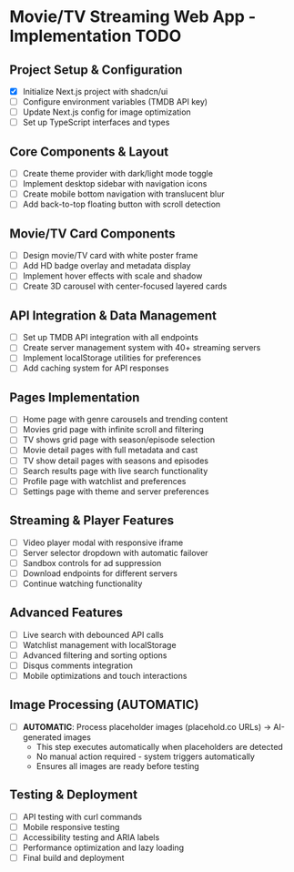 # Movie/TV Streaming Web App - Implementation TODO

## Project Setup & Configuration
- [x] Initialize Next.js project with shadcn/ui
- [ ] Configure environment variables (TMDB API key)
- [ ] Update Next.js config for image optimization
- [ ] Set up TypeScript interfaces and types

## Core Components & Layout
- [ ] Create theme provider with dark/light mode toggle
- [ ] Implement desktop sidebar with navigation icons
- [ ] Create mobile bottom navigation with translucent blur
- [ ] Add back-to-top floating button with scroll detection

## Movie/TV Card Components
- [ ] Design movie/TV card with white poster frame
- [ ] Add HD badge overlay and metadata display
- [ ] Implement hover effects with scale and shadow
- [ ] Create 3D carousel with center-focused layered cards

## API Integration & Data Management
- [ ] Set up TMDB API integration with all endpoints
- [ ] Create server management system with 40+ streaming servers
- [ ] Implement localStorage utilities for preferences
- [ ] Add caching system for API responses

## Pages Implementation
- [ ] Home page with genre carousels and trending content
- [ ] Movies grid page with infinite scroll and filtering
- [ ] TV shows grid page with season/episode selection
- [ ] Movie detail pages with full metadata and cast
- [ ] TV show detail pages with seasons and episodes
- [ ] Search results page with live search functionality
- [ ] Profile page with watchlist and preferences
- [ ] Settings page with theme and server preferences

## Streaming & Player Features
- [ ] Video player modal with responsive iframe
- [ ] Server selector dropdown with automatic failover
- [ ] Sandbox controls for ad suppression
- [ ] Download endpoints for different servers
- [ ] Continue watching functionality

## Advanced Features
- [ ] Live search with debounced API calls
- [ ] Watchlist management with localStorage
- [ ] Advanced filtering and sorting options
- [ ] Disqus comments integration
- [ ] Mobile optimizations and touch interactions

## Image Processing (AUTOMATIC)
- [ ] **AUTOMATIC**: Process placeholder images (placehold.co URLs) → AI-generated images
  - This step executes automatically when placeholders are detected
  - No manual action required - system triggers automatically
  - Ensures all images are ready before testing

## Testing & Deployment
- [ ] API testing with curl commands
- [ ] Mobile responsive testing
- [ ] Accessibility testing and ARIA labels
- [ ] Performance optimization and lazy loading
- [ ] Final build and deployment